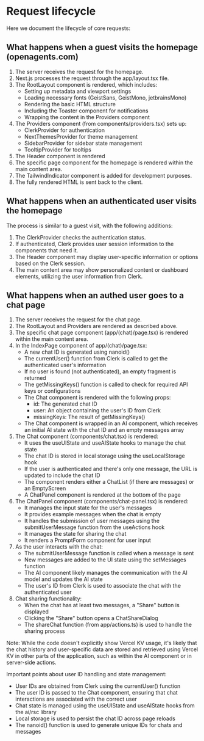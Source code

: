 # Request lifecycle

Here we document the lifecycle of core requests:

## What happens when a guest visits the homepage (openagents.com)

1. The server receives the request for the homepage.
2. Next.js processes the request through the app/layout.tsx file.
3. The RootLayout component is rendered, which includes:
   - Setting up metadata and viewport settings
   - Loading necessary fonts (GeistSans, GeistMono, jetbrainsMono)
   - Rendering the basic HTML structure
   - Including the Toaster component for notifications
   - Wrapping the content in the Providers component
4. The Providers component (from components/providers.tsx) sets up:
   - ClerkProvider for authentication
   - NextThemesProvider for theme management
   - SidebarProvider for sidebar state management
   - TooltipProvider for tooltips
5. The Header component is rendered
6. The specific page component for the homepage is rendered within the main content area.
7. The TailwindIndicator component is added for development purposes.
8. The fully rendered HTML is sent back to the client.

## What happens when an authenticated user visits the homepage

The process is similar to a guest visit, with the following additions:

1. The ClerkProvider checks the authentication status.
2. If authenticated, Clerk provides user session information to the components that need it.
3. The Header component may display user-specific information or options based on the Clerk session.
4. The main content area may show personalized content or dashboard elements, utilizing the user information from Clerk.

## What happens when an authed user goes to a chat page

1. The server receives the request for the chat page.
2. The RootLayout and Providers are rendered as described above.
3. The specific chat page component (app/(chat)/page.tsx) is rendered within the main content area.
4. In the IndexPage component of app/(chat)/page.tsx:
   - A new chat ID is generated using nanoid()
   - The currentUser() function from Clerk is called to get the authenticated user's information
   - If no user is found (not authenticated), an empty fragment is returned
   - The getMissingKeys() function is called to check for required API keys or configurations
   - The Chat component is rendered with the following props:
     - id: The generated chat ID
     - user: An object containing the user's ID from Clerk
     - missingKeys: The result of getMissingKeys()
   - The Chat component is wrapped in an AI component, which receives an initial AI state with the chat ID and an empty messages array
5. The Chat component (components/chat.tsx) is rendered:
   - It uses the useUIState and useAIState hooks to manage the chat state
   - The chat ID is stored in local storage using the useLocalStorage hook
   - If the user is authenticated and there's only one message, the URL is updated to include the chat ID
   - The component renders either a ChatList (if there are messages) or an EmptyScreen
   - A ChatPanel component is rendered at the bottom of the page
6. The ChatPanel component (components/chat-panel.tsx) is rendered:
   - It manages the input state for the user's messages
   - It provides example messages when the chat is empty
   - It handles the submission of user messages using the submitUserMessage function from the useActions hook
   - It manages the state for sharing the chat
   - It renders a PromptForm component for user input
7. As the user interacts with the chat:
   - The submitUserMessage function is called when a message is sent
   - New messages are added to the UI state using the setMessages function
   - The AI component likely manages the communication with the AI model and updates the AI state
   - The user's ID from Clerk is used to associate the chat with the authenticated user
8. Chat sharing functionality:
   - When the chat has at least two messages, a "Share" button is displayed
   - Clicking the "Share" button opens a ChatShareDialog
   - The shareChat function (from app/actions.ts) is used to handle the sharing process

Note: While the code doesn't explicitly show Vercel KV usage, it's likely that the chat history and user-specific data are stored and retrieved using Vercel KV in other parts of the application, such as within the AI component or in server-side actions.

Important points about user ID handling and state management:
- User IDs are obtained from Clerk using the currentUser() function
- The user ID is passed to the Chat component, ensuring that chat interactions are associated with the correct user
- Chat state is managed using the useUIState and useAIState hooks from the ai/rsc library
- Local storage is used to persist the chat ID across page reloads
- The nanoid() function is used to generate unique IDs for chats and messages